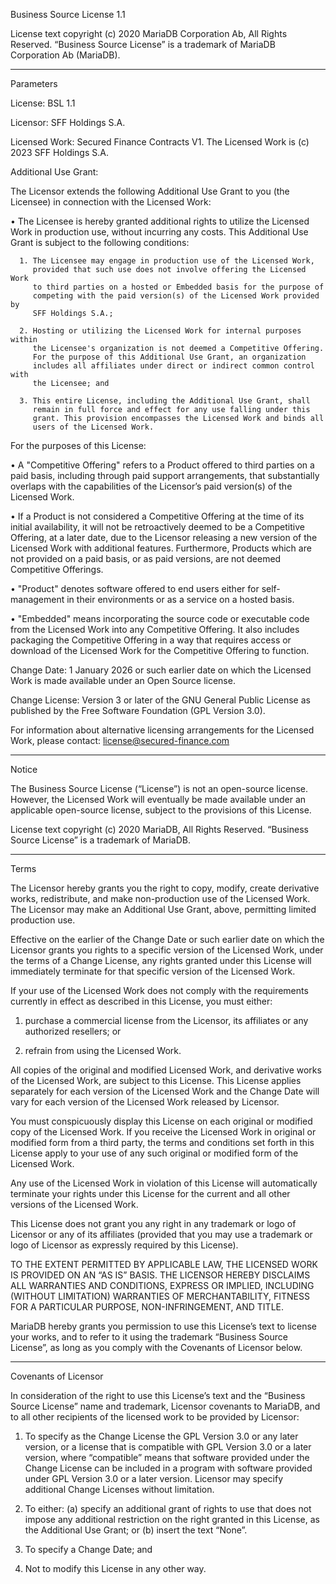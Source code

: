 Business Source License 1.1

License text copyright (c) 2020 MariaDB Corporation Ab, All Rights Reserved.
“Business Source License” is a trademark of MariaDB Corporation Ab (MariaDB).

-----------------------------------------------------------------------------

Parameters

License: BSL 1.1

Licensor: SFF Holdings S.A.

Licensed Work: Secured Finance Contracts V1.
               The Licensed Work is (c) 2023 SFF Holdings S.A.

Additional Use Grant:

The Licensor extends the following Additional Use Grant to you (the Licensee)
in connection with the Licensed Work:

   •  The Licensee is hereby granted additional rights to utilize the
      Licensed Work in production use, without incurring any costs. This
      Additional Use Grant is subject to the following conditions:

      1. The Licensee may engage in production use of the Licensed Work,
         provided that such use does not involve offering the Licensed Work
         to third parties on a hosted or Embedded basis for the purpose of
         competing with the paid version(s) of the Licensed Work provided by
         SFF Holdings S.A.;

      2. Hosting or utilizing the Licensed Work for internal purposes within
         the Licensee's organization is not deemed a Competitive Offering.
         For the purpose of this Additional Use Grant, an organization
         includes all affiliates under direct or indirect common control with
         the Licensee; and

      3. This entire License, including the Additional Use Grant, shall
         remain in full force and effect for any use falling under this
         grant. This provision encompasses the Licensed Work and binds all
         users of the Licensed Work.

For the purposes of this License:

•  A "Competitive Offering" refers to a Product offered to third parties on a
   paid basis, including through paid support arrangements, that
   substantially overlaps with the capabilities of the Licensor’s paid
   version(s) of the Licensed Work.

•  If a Product is not considered a Competitive Offering at the time of its
   initial availability, it will not be retroactively deemed to be a
   Competitive Offering, at a later date, due to the Licensor releasing a
   new version of the Licensed Work with additional features. Furthermore,
   Products which are not provided on a paid basis, or as paid versions, are
   not deemed Competitive Offerings.

•  "Product" denotes software offered to end users either for self-management
   in their environments or as a service on a hosted basis.

•  "Embedded" means incorporating the source code or executable code from the
   Licensed Work into any Competitive Offering. It also includes packaging
   the Competitive Offering in a way that requires access or download of the
   Licensed Work for the Competitive Offering to function.

Change Date: 1 January 2026 or such earlier date on which the Licensed Work
             is made available under an Open Source license.

Change License: Version 3 or later of the GNU General Public License as
                published by the Free Software Foundation (GPL Version 3.0).

For information about alternative licensing arrangements for the Licensed
Work, please contact: license@secured-finance.com

-----------------------------------------------------------------------------

Notice

The Business Source License (“License”) is not an open-source license.
However, the Licensed Work will eventually be made available under an
applicable open-source license, subject to the provisions of this License.

License text copyright (c) 2020 MariaDB, All Rights Reserved.
“Business Source License” is a trademark of MariaDB.

-----------------------------------------------------------------------------

Terms

The Licensor hereby grants you the right to copy, modify, create derivative
works, redistribute, and make non-production use of the Licensed Work. The
Licensor may make an Additional Use Grant, above, permitting limited
production use.

Effective on the earlier of the Change Date or such earlier date on which the
Licensor grants you rights to a specific version of the Licensed Work, under
the terms of a Change License, any rights granted under this License will
immediately terminate for that specific version of the Licensed Work.

If your use of the Licensed Work does not comply with the requirements
currently in effect as described in this License, you must either:

1. purchase a commercial license from the Licensor, its affiliates or any
   authorized resellers; or

2. refrain from using the Licensed Work.

All copies of the original and modified Licensed Work, and derivative works
of the Licensed Work, are subject to this License. This License applies
separately for each version of the Licensed Work and the Change Date will vary
for each version of the Licensed Work released by Licensor.

You must conspicuously display this License on each original or modified copy
of the Licensed Work. If you receive the Licensed Work in original or
modified form from a third party, the terms and conditions set forth in this
License apply to your use of any such original or modified form of the
Licensed Work.

Any use of the Licensed Work in violation of this License will automatically
terminate your rights under this License for the current and all other
versions of the Licensed Work.

This License does not grant you any right in any trademark or logo of
Licensor or any of its affiliates (provided that you may use a trademark or
logo of Licensor as expressly required by this License).

TO THE EXTENT PERMITTED BY APPLICABLE LAW, THE LICENSED WORK IS PROVIDED ON
AN “AS IS” BASIS. THE LICENSOR HEREBY DISCLAIMS ALL WARRANTIES AND CONDITIONS,
EXPRESS OR IMPLIED, INCLUDING (WITHOUT LIMITATION) WARRANTIES OF
MERCHANTABILITY, FITNESS FOR A PARTICULAR PURPOSE, NON-INFRINGEMENT, AND
TITLE.

MariaDB hereby grants you permission to use this License’s text to license
your works, and to refer to it using the trademark “Business Source License”,
as long as you comply with the Covenants of Licensor below.

-----------------------------------------------------------------------------

Covenants of Licensor

In consideration of the right to use this License’s text and the “Business
Source License” name and trademark, Licensor covenants to MariaDB, and to all
other recipients of the licensed work to be provided by Licensor:

1. To specify as the Change License the GPL Version 3.0 or any later version,
   or a license that is compatible with GPL Version 3.0 or a later version,
   where “compatible” means that software provided under the Change License can
   be included in a program with software provided under GPL Version 3.0 or a
   later version. Licensor may specify additional Change Licenses without
   limitation.

2. To either: (a) specify an additional grant of rights to use that does not
   impose any additional restriction on the right granted in this License, as
   the Additional Use Grant; or (b) insert the text “None”.

3. To specify a Change Date; and

4. Not to modify this License in any other way.